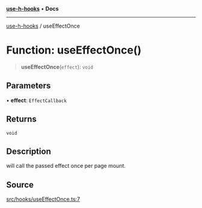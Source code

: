 [**use-h-hooks**](../README.md) • **Docs**

***

[use-h-hooks](../globals.md) / useEffectOnce

# Function: useEffectOnce()

> **useEffectOnce**(`effect`): `void`

## Parameters

• **effect**: `EffectCallback`

## Returns

`void`

## Description

will call the passed effect once per page mount.

## Source

[src/hooks/useEffectOnce.ts:7](https://github.com/AhmadHddad/use-h-hooks/blob/ae314d2676b1b3964a4dad4fdc6b1f452e4b2293/src/hooks/useEffectOnce.ts#L7)
